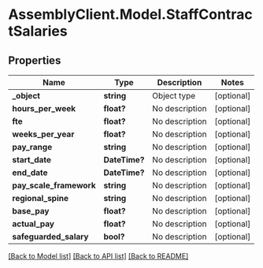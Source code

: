 # AssemblyClient.Model.StaffContractSalaries
## Properties

Name | Type | Description | Notes
------------ | ------------- | ------------- | -------------
**_object** | **string** | Object type | [optional] 
**hours_per_week** | **float?** | No description | [optional] 
**fte** | **float?** | No description | [optional] 
**weeks_per_year** | **float?** | No description | [optional] 
**pay_range** | **string** | No description | [optional] 
**start_date** | **DateTime?** | No description | [optional] 
**end_date** | **DateTime?** | No description | [optional] 
**pay_scale_framework** | **string** | No description | [optional] 
**regional_spine** | **string** | No description | [optional] 
**base_pay** | **float?** | No description | [optional] 
**actual_pay** | **float?** | No description | [optional] 
**safeguarded_salary** | **bool?** | No description | [optional] 

[[Back to Model list]](../README.md#documentation-for-models) [[Back to API list]](../README.md#documentation-for-api-endpoints) [[Back to README]](../README.md)

